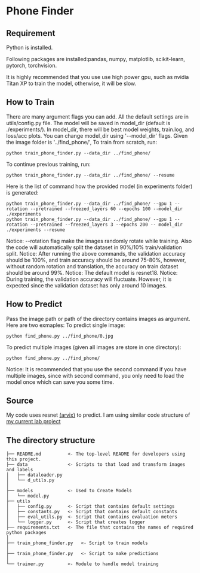 # Phone Finder

## Requirement
Python is installed. 

Following packages are installed:pandas, numpy, matplotlib, scikit-learn, pytorch, torchvision.

It is highly recommended that you use use high power gpu, such as nvidia Titan XP to train the model, otherwise, it will be slow.

## How to Train
    
There are many argument flags you can add. All the default settings are in utils/config.py file.
The model will be saved in model_dir (default is ./experiments/). In model_dir, there will be best model weights, train.log, and loss/acc plots. You can change model_dir using '--model_dir' flags.
Given the image folder is '../find_phone/',
To train from scratch, run:
```
python train_phone_finder.py --data_dir ../find_phone/
```
To continue previous training, run:
```
python train_phone_finder.py --data_dir ../find_phone/ --resume
```

Here is the list of command how the provided model (in experiments folder) is generated:
```
python train_phone_finder.py --data_dir ../find_phone/ --gpu 1 --rotation --pretrained --freezed_layers 60 --epochs 100 --model_dir ./experiments
python train_phone_finder.py --data_dir ../find_phone/ --gpu 1 --rotation --pretrained --freezed_layers 3 --epochs 200 -- model_dir ./experiments --resume
```
Notice: --rotation flag make the images randomly rotate while training. Also the code will automatically split the dataset in 90%/10% train/validation split.
Notice: After running the above commands, the validation accuracy should be 100%, and train accuracy should be around 75-80%, however, without random rotation and translation, the accuracy on train dataset should be around 99%.
Notice: The default model is resnet18. 
Notice: During training, the validation accuracy will fluctuate. However, it is expected since the validation dataset has only around 10 images. 

## How to Predict
Pass the image path or path of the directory contains images as argument. Here are two exmaples:
To predict single image:
```
python find_phone.py ../find_phone/0.jpg
```
To predict multiple images (given all images are store in one directory):
```
python find_phone.py ../find_phone/
```
Notice: It is recommended that you use the second command if you have multiple images, since with second command, you only need to load the model once which can save you some time. 

## Source

My code uses resnet [(arvix)](https://arxiv.org/pdf/1512.03385.pdf) to predict. 
I am using similar code structure of [my current lab project](https://github.com/hab-spc/hab-ml/tree/feature/instance)

## The directory structure
```
├── README.md          <- The top-level README for developers using this project.
├── data               <- Scripts to that load and transform images and labels
│   ├── dataloader.py
│   └── d_utils.py
│
├── models             <- Used to Create Models
│   └── model.py
├── utils         
│   ├── config.py      <- Script that contains default settings
│   ├── constants.py   <- Script that contains default constants
│   ├── eval_utils.py  <- Script that contains evaluation meters
│   └── logger.py      <- Script that creates logger
├── requirements.txt   <- The file that contains the names of required python packages
│
├── train_phone_finder.py   <- Script to train models 
│
├── train_phone_finder.py   <- Script to make predictions
│
└── trainer.py         <- Module to handle model training
```


